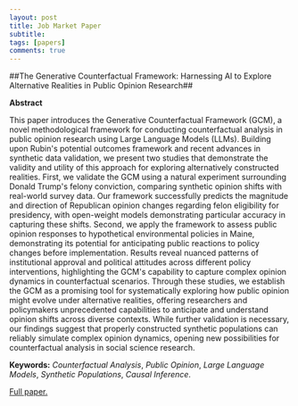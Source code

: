 ```yaml
---
layout: post
title: Job Market Paper
subtitle: 
tags: [papers]
comments: true
---
```


##The Generative Counterfactual Framework: Harnessing AI to Explore Alternative Realities in Public Opinion Research##

**Abstract**

This paper introduces the Generative Counterfactual Framework (GCM), a novel methodological framework for conducting counterfactual analysis in public opinion research using Large Language Models (LLMs). Building upon Rubin's potential outcomes framework and recent advances in synthetic data validation, we present two studies that demonstrate the validity and utility of this approach for exploring alternatively constructed realities. First, we validate the GCM using a natural experiment surrounding Donald Trump's felony conviction, comparing synthetic opinion shifts with real-world survey data. Our framework successfully predicts the magnitude and direction of Republican opinion changes regarding felon eligibility for presidency, with open-weight models demonstrating particular accuracy in capturing these shifts. Second, we apply the framework to assess public opinion responses to hypothetical environmental policies in Maine, demonstrating its potential for anticipating public reactions to policy changes before implementation. Results reveal nuanced patterns of institutional approval and political attitudes across different policy interventions, highlighting the GCM's capability to capture complex opinion dynamics in counterfactual scenarios. Through these studies, we establish the GCM as a promising tool for systematically exploring how public opinion might evolve under alternative realities, offering researchers and policymakers unprecedented capabilities to anticipate and understand opinion shifts across diverse contexts. While further validation is necessary, our findings suggest that properly constructed synthetic populations can reliably simulate complex opinion dynamics, opening new possibilities for counterfactual analysis in social science research.

**Keywords:** *Counterfactual Analysis*, *Public Opinion*, *Large Language Models*, *Synthetic Populations*, *Causal Inference*.

[Full paper.](https://drive.google.com/file/d/1AwGpOQKDsPK90lvMPKso6xCkv_DE3aqe/view?usp=sharing)

